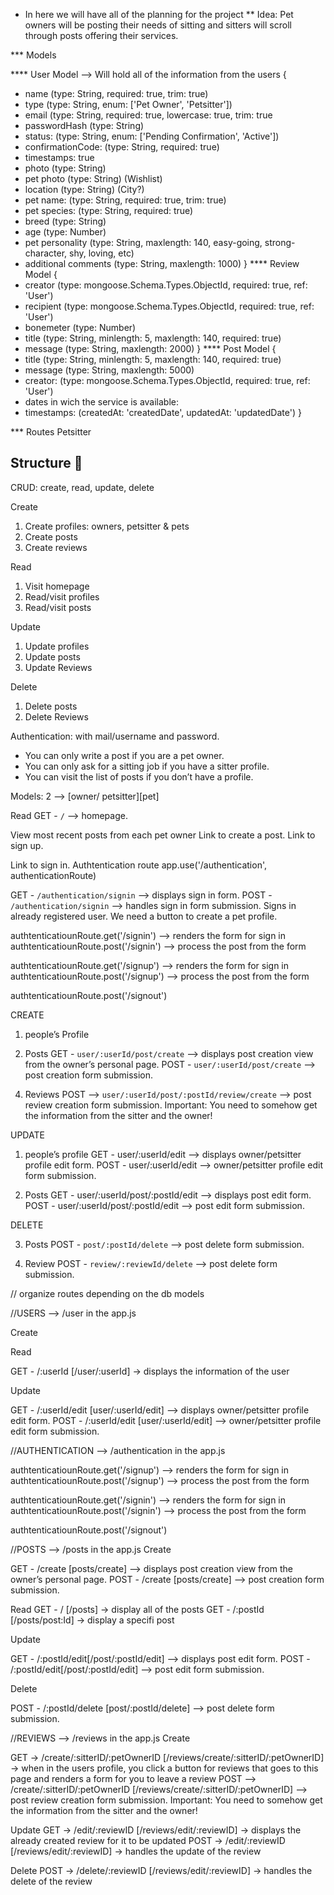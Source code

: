 - In here we will have all of the planning for the project
  \*\* Idea: Pet owners will be posting their needs of sitting and sitters will scroll through posts offering their services.

\*\*\* Models

\*\*\*\* User Model --> Will hold all of the information from the users
{

- name (type: String, required: true, trim: true)
- type (type: String, enum: ['Pet Owner', 'Petsitter'])
- email (type: String, required: true, lowercase: true, trim: true
- passwordHash (type: String)
- status: (type: String, enum: ['Pending Confirmation', 'Active'])
- confirmationCode: (type: String, required: true)
- timestamps: true
- photo (type: String)
- pet photo (type: String) (Wishlist)
- location (type: String) (City?)
- pet name: (type: String, required: true, trim: true)
- pet species: (type: String, required: true)
- breed (type: String)
- age (type: Number)
- pet personality (type: String, maxlength: 140, easy-going, strong-character, shy, loving, etc)
- additional comments (type: String, maxlength: 1000)
  }
  \*\*\*\* Review Model
  {
- creator (type: mongoose.Schema.Types.ObjectId, required: true, ref: 'User')
- recipient (type: mongoose.Schema.Types.ObjectId, required: true, ref: 'User')
- bonemeter (type: Number)
- title (type: String, minlength: 5, maxlength: 140, required: true)
- message (type: String, maxlength: 2000)
  }
  \*\*\*\* Post Model
  {
- title (type: String, minlength: 5, maxlength: 140, required: true)
- message (type: String, maxlength: 5000)
- creator: (type: mongoose.Schema.Types.ObjectId, required: true, ref: 'User')
- dates in wich the service is available:
- timestamps: (createdAt: 'createdDate', updatedAt: 'updatedDate')
  }

\*\*\* Routes
Petsitter

## Structure 💙

CRUD: create, read, update, delete

Create

1. Create profiles: owners, petsitter & pets
2. Create posts
3. Create reviews

Read

1. Visit homepage
2. Read/visit profiles
3. Read/visit posts

Update

1. Update profiles
2. Update posts
3. Update Reviews

Delete

1. Delete posts
2. Delete Reviews

Authentication: with mail/username and password.

- You can only write a post if you are a pet owner.
- You can only ask for a sitting job if you have a sitter profile.
- You can visit the list of posts if you don’t have a profile.

Models: 2 —> [owner/ petsitter][pet]

Read
GET - `/` —> homepage.

View most recent posts from each pet owner
Link to create a post.
Link to sign up.

Link to sign in.
Authtentication route
app.use('/authentication', authenticationRoute)

GET - `/authentication/signin` —> displays sign in form.
POST - `/authentication/signin` —> handles sign in form submission. Signs in already registered user. We need a button to create a pet profile.

authtenticatiounRoute.get('/signin') --> renders the form for sign in
authtenticatiounRoute.post('/signin') --> process the post from the form

authtenticatiounRoute.get('/signup') --> renders the form for sign in
authtenticatiounRoute.post('/signup') --> process the post from the form

authtenticatiounRoute.post('/signout')

CREATE

1. people’s Profile

2) Posts
   GET - `user/:userId/post/create` —> displays post creation view from the owner’s personal page.
   POST - `user/:userId/post/create` —> post creation form submission.

4. Reviews
   POST —> `user/:userId/post/:postId/review/create` —> post review creation form submission.
   Important: You need to somehow get the information from the sitter and the owner!

UPDATE

1. people’s profile
   GET - user/:userId/edit —> displays owner/petsitter profile edit form.
   POST - user/:userId/edit —> owner/petsitter profile edit form submission.

2. Posts
   GET - user/:userId/post/:postId/edit —> displays post edit form.
   POST - user/:userId/post/:postId/edit —> post edit form submission.

DELETE

3. Posts
   POST - `post/:postId/delete` —> post delete form submission.

4. Review
   POST - `review/:reviewId/delete` —> post delete form submission.


// organize routes depending on the db models

//USERS --> /user in the app.js

Create

Read

GET - /:userId [/user/:userId] -> displays the information of the user

Update

GET - /:userId/edit [user/:userId/edit] —> displays owner/petsitter profile edit form.
POST - /:userId/edit [user/:userId/edit] —> owner/petsitter profile edit form submission.

//AUTHENTICATION --> /authentication in the app.js

authtenticatiounRoute.get('/signup') --> renders the form for sign in
authtenticatiounRoute.post('/signup') --> process the post from the form

authtenticatiounRoute.get('/signin') --> renders the form for sign in
authtenticatiounRoute.post('/signin') --> process the post from the form

authtenticatiounRoute.post('/signout')

//POSTS --> /posts in the app.js
Create

GET - /create [posts/create] —> displays post creation view from the owner’s personal page.
POST - /create [posts/create] —> post creation form submission.

Read
GET - / [/posts] -> display all of the posts
GET - /:postId [/posts/post:Id] -> display a specifi post

Update

GET - /:postId/edit[/post/:postId/edit] —> displays post edit form.
POST - /:postId/edit[/post/:postId/edit] —> post edit form submission.

Delete

POST - /:postId/delete [post/:postId/delete] —> post delete form submission.

//REVIEWS --> /reviews in the app.js
Create

GET -> /create/:sitterID/:petOwnerID [/reviews/create/:sitterID/:petOwnerID] -> when in the users profile, you click a button for reviews that goes to this page and renders a form for you to leave a review
POST —> /create/:sitterID/:petOwnerID [/reviews/create/:sitterID/:petOwnerID] —> post review creation form submission.
Important: You need to somehow get the information from the sitter and the owner!

Update
GET -> /edit/:reviewID [/reviews/edit/:reviewID] -> displays the already created review for it to be updated
POST -> /edit/:reviewID [/reviews/edit/:reviewID] -> handles the update of the review

Delete
POST -> /delete/:reviewID [/reviews/edit/:reviewID] -> handles the delete of the review
